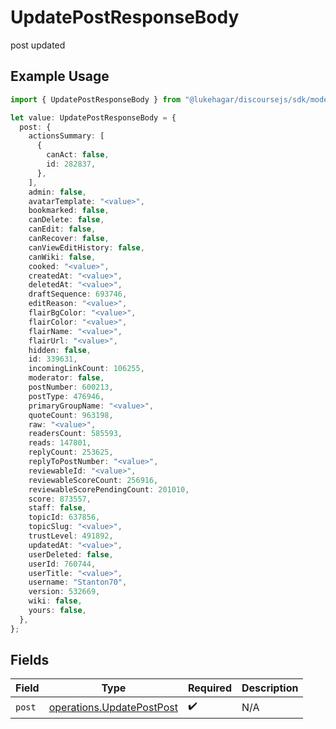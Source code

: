 # UpdatePostResponseBody

post updated

## Example Usage

```typescript
import { UpdatePostResponseBody } from "@lukehagar/discoursejs/sdk/models/operations";

let value: UpdatePostResponseBody = {
  post: {
    actionsSummary: [
      {
        canAct: false,
        id: 282837,
      },
    ],
    admin: false,
    avatarTemplate: "<value>",
    bookmarked: false,
    canDelete: false,
    canEdit: false,
    canRecover: false,
    canViewEditHistory: false,
    canWiki: false,
    cooked: "<value>",
    createdAt: "<value>",
    deletedAt: "<value>",
    draftSequence: 693746,
    editReason: "<value>",
    flairBgColor: "<value>",
    flairColor: "<value>",
    flairName: "<value>",
    flairUrl: "<value>",
    hidden: false,
    id: 339631,
    incomingLinkCount: 106255,
    moderator: false,
    postNumber: 600213,
    postType: 476946,
    primaryGroupName: "<value>",
    quoteCount: 963198,
    raw: "<value>",
    readersCount: 585593,
    reads: 147801,
    replyCount: 253625,
    replyToPostNumber: "<value>",
    reviewableId: "<value>",
    reviewableScoreCount: 256916,
    reviewableScorePendingCount: 201010,
    score: 873557,
    staff: false,
    topicId: 637856,
    topicSlug: "<value>",
    trustLevel: 491892,
    updatedAt: "<value>",
    userDeleted: false,
    userId: 760744,
    userTitle: "<value>",
    username: "Stanton70",
    version: 532669,
    wiki: false,
    yours: false,
  },
};
```

## Fields

| Field                                                                         | Type                                                                          | Required                                                                      | Description                                                                   |
| ----------------------------------------------------------------------------- | ----------------------------------------------------------------------------- | ----------------------------------------------------------------------------- | ----------------------------------------------------------------------------- |
| `post`                                                                        | [operations.UpdatePostPost](../../../sdk/models/operations/updatepostpost.md) | :heavy_check_mark:                                                            | N/A                                                                           |